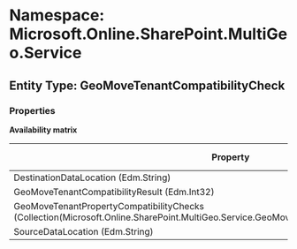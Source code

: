 # Namespace: Microsoft.Online.SharePoint.MultiGeo.Service

## Entity Type: GeoMoveTenantCompatibilityCheck

### Properties

**Availability matrix**

Property | SPO | SP 2019 | SP 2016 | SP 2013
----------|-----|---------|---------|--------
DestinationDataLocation (Edm.String) | ✅ | ❌ | ❌ | ❌
GeoMoveTenantCompatibilityResult (Edm.Int32) | ✅ | ❌ | ❌ | ❌
GeoMoveTenantPropertyCompatibilityChecks (Collection(Microsoft.Online.SharePoint.MultiGeo.Service.GeoMoveTenantPropertyCompatibilityCheck)) | ✅ | ❌ | ❌ | ❌
SourceDataLocation (Edm.String) | ✅ | ❌ | ❌ | ❌

